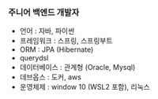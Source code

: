 ### 주니어 백엔드 개발자
- 언어 : 자바, 파이썬
- 프레임워크 : 스프링, 스프링부트
 - ORM : JPA (Hibernate)
  - querydsl
- 데이터베이스 : 관계형 (Oracle, Mysql)
- 데브옵스 : 도커, aws
- 운영체제 : window 10 (WSL2 포함), 리눅스


<!-- [![Anurag's GitHub stats](https://github-readme-stats.vercel.app/api?username=xonic789&count_private=true&include_all_commits=true)](https://github.com/anuraghazra/github-readme-stats) -->
<!--
**xonic789/xonic789** is a ✨ _special_ ✨ repository because its `README.md` (this file) appears on your GitHub profile.

Here are some ideas to get you started:

- 🔭 I’m currently working on ...
- 🌱 I’m currently learning ...
- 👯 I’m looking to collaborate on ...
- 🤔 I’m looking for help with ...
- 💬 Ask me about ...
- 📫 How to reach me: ...
- 😄 Pronouns: ...
- ⚡ Fun fact: ...
-->
